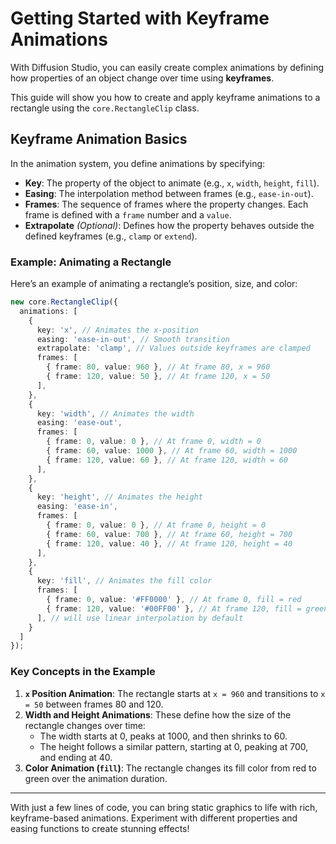 # Getting Started with Keyframe Animations

With Diffusion Studio, you can easily create complex animations by defining how properties of an object change over time using **keyframes**.

This guide will show you how to create and apply keyframe animations to a rectangle using the `core.RectangleClip` class.

## Keyframe Animation Basics

In the animation system, you define animations by specifying:
- **Key**: The property of the object to animate (e.g., `x`, `width`, `height`, `fill`).
- **Easing**: The interpolation method between frames (e.g., `ease-in-out`).
- **Frames**: The sequence of frames where the property changes. Each frame is defined with a `frame` number and a `value`.
- **Extrapolate** *(Optional)*: Defines how the property behaves outside the defined keyframes (e.g., `clamp` or `extend`).

### Example: Animating a Rectangle

Here’s an example of animating a rectangle’s position, size, and color:

```typescript
new core.RectangleClip({
  animations: [
    {
      key: 'x', // Animates the x-position
      easing: 'ease-in-out', // Smooth transition
      extrapolate: 'clamp', // Values outside keyframes are clamped
      frames: [
        { frame: 80, value: 960 }, // At frame 80, x = 960
        { frame: 120, value: 50 }, // At frame 120, x = 50
      ],
    },
    {
      key: 'width', // Animates the width
      easing: 'ease-out',
      frames: [
        { frame: 0, value: 0 }, // At frame 0, width = 0
        { frame: 60, value: 1000 }, // At frame 60, width = 1000
        { frame: 120, value: 60 }, // At frame 120, width = 60
      ],
    },
    {
      key: 'height', // Animates the height
      easing: 'ease-in',
      frames: [
        { frame: 0, value: 0 }, // At frame 0, height = 0
        { frame: 60, value: 700 }, // At frame 60, height = 700
        { frame: 120, value: 40 }, // At frame 120, height = 40
      ],
    },
    {
      key: 'fill', // Animates the fill color
      frames: [
        { frame: 0, value: '#FF0000' }, // At frame 0, fill = red
        { frame: 120, value: '#00FF00' }, // At frame 120, fill = green
      ], // will use linear interpolation by default
    }
  ]
});
```

### Key Concepts in the Example

1. **`x` Position Animation**: The rectangle starts at `x = 960` and transitions to `x = 50` between frames 80 and 120.
2. **Width and Height Animations**: These define how the size of the rectangle changes over time:
   - The width starts at 0, peaks at 1000, and then shrinks to 60.
   - The height follows a similar pattern, starting at 0, peaking at 700, and ending at 40.
3. **Color Animation (`fill`)**: The rectangle changes its fill color from red to green over the animation duration.

---

With just a few lines of code, you can bring static graphics to life with rich, keyframe-based animations. Experiment with different properties and easing functions to create stunning effects!

